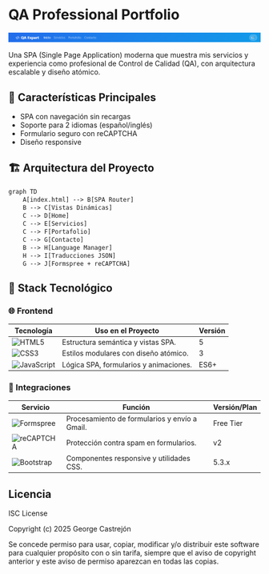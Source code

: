 # QA Professional Portfolio
![Banner del Proyecto](assets/images/banner.png) 

Una SPA (Single Page Application) moderna que muestra mis servicios y experiencia como profesional de Control de Calidad (QA), con arquitectura escalable y diseño atómico.

## 🌟 Características Principales

* SPA con navegación sin recargas
* Soporte para 2 idiomas (español/inglés)
* Formulario seguro con reCAPTCHA
* Diseño responsive

## 🏗️ Arquitectura del Proyecto

```mermaid
graph TD
    A[index.html] --> B[SPA Router]
    B --> C[Vistas Dinámicas]
    C --> D[Home]
    C --> E[Servicios]
    C --> F[Portafolio]
    C --> G[Contacto]
    B --> H[Language Manager]
    H --> I[Traducciones JSON]
    G --> J[Formspree + reCAPTCHA]
```

## **🚀 Stack Tecnológico**  

### **🌐 Frontend**  
| Tecnología       | Uso en el Proyecto                          | Versión |  
|------------------|---------------------------------------------|---------|  
| ![HTML5](https://img.shields.io/badge/HTML5-E34F26?logo=html5&logoColor=white) | Estructura semántica y vistas SPA.          | 5       |  
| ![CSS3](https://img.shields.io/badge/CSS3-1572B6?logo=css3&logoColor=white) | Estilos modulares con diseño atómico.       | 3       |  
| ![JavaScript](https://img.shields.io/badge/JavaScript-F7DF1E?logo=javascript&logoColor=black) | Lógica SPA, formularios y animaciones.      | ES6+    |  

### **🔌 Integraciones**  
| Servicio         | Función                                     | Versión/Plan |  
|------------------|---------------------------------------------|--------------|  
| ![Formspree](https://img.shields.io/badge/Formspree-Formularios-3C3C3C?logo=formspree) | Procesamiento de formularios y envío a Gmail. | Free Tier    |  
| ![reCAPTCHA](https://img.shields.io/badge/reCAPTCHA-v2-4285F4?logo=google) | Protección contra spam en formularios.       | v2           |  
| ![Bootstrap](https://img.shields.io/badge/Bootstrap-5-7952B3?logo=bootstrap) | Componentes responsive y utilidades CSS.     | 5.3.x        |  


## Licencia

ISC License

Copyright (c) 2025 George Castrejón

Se concede permiso para usar, copiar, modificar y/o distribuir este software para cualquier propósito con o sin tarifa, siempre que el aviso de copyright anterior y este aviso de permiso aparezcan en todas las copias.

